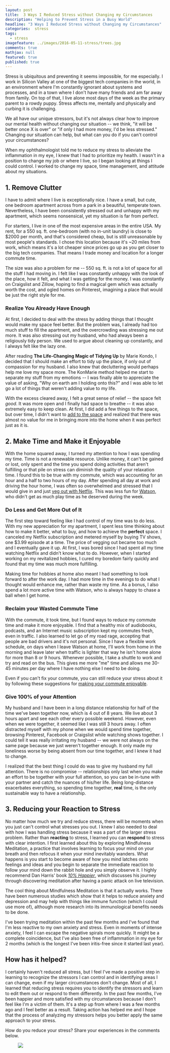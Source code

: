 ```yaml
---
layout: post
title:  3 Ways I Reduced Stress without Changing my Circumstances
description: "Helping to Prevent Stress in a Busy World"
headline: "3 Ways I Reduced Stress without Changing my Circumstances"
categories:  stress
tags: 
  - stress
imagefeature: ../images/2016-05-11-stress/trees.jpg
comments: true
mathjax: null
featured: true
published: true
---
```

Stress is ubiquitous and preventing it seems impossible, for me especially. I work in Silicon Valley at one of the biggest tech companies in the world, in an environment where I'm constantly ignorant about systems and processes, and in a town where I don't have many friends and am far away from family. On top of that, I live alone most days of the week as the primary parent to a rowdy puppy. Stress affects me, mentally and physically and curbing it is challenging.

We all have  our unique stressors, but it's not always clear how to improve our mental health without changing our situation -- we think, "it will be better once X is over" or "if only I had more money, I'd be less stressed." Changing our situation can help, but what can you do if you can't control your circumstances?

When my ophthalmologist told me to reduce my stress to alleviate the inflammation in my eye, I knew that I had to prioritize my health. I wasn't in a position to change my job or where I live, so I began looking at things I could control. I worked to change my space, time management, and attitude about my situations.

## 1. Remove Clutter
I have to admit where I live is exceptionally nice. I have a small, but cute, one bedroom apartment across from a park in a beautiful, temperate town. Nevertheless, I have been consistently stressed out and unhappy with my apartment, which seems nonsensical, yet my situation is far from perfect.

For starters, I live in one of the most expensive areas in the entire USA. My rent, for a 550 sq. ft. one-bedroom (with no in-unit laundry) is close to $2000 per month, and that's considered cheap, but is still unreasonable by most people's standards. I chose this location because it's ~20 miles from work, which means it's a lot cheaper since prices go up as you get closer to the big tech companies. That means I trade money and location for a longer commute time. 

The size was also a problem for me -- 550 sq. ft. is not a lot of space for all the stuff I had moving in. I felt like I was constantly unhappy with the look of the place, how it felt, and what I was getting for the money. I was constantly on Craigslist and Zillow, hoping to find a magical gem which was actually worth the cost, and ogled homes on Pinterest, imagining a place that would be just the right style for me.

### Realize You Already Have Enough
At first, I decided to deal with the stress by adding things that I thought would make my space feel better. But the problem was, I already had too much stuff to fill the apartment, and the overcrowding was stressing me out more. It was also stressing out my husband, who had always been a religiously tidy person. We used to argue about cleaning up constantly, and I always felt like the lazy one.

After reading **The Life-Changing Magic of Tidying Up** by Marie Kondo, I decided that I should make an effort to tidy up the place, if only out of compassion for my husband. I also knew that decluttering would perhaps help me love my space more. The KonMarie method helped me start to separate my stuff from my emotions -- I was finally able to appreciate the value of asking, "Why on earth am I holding onto this?" and I was able to let go a lot of things that weren't adding value to my life.

With the excess cleared away, I felt a great sense of relief -- the space felt *good*. It was more open and I finally had space to breathe -- it was also extremely easy to keep clean. At first, I did add a few things to the space, but over time, I didn't want to [add to the space](http://dontshootthealbatross.com/minimalism/similicity-sophistication) and realized that there was almost no value for me in bringing more into the home when it was perfect just as it is.

## 2. Make Time and Make it Enjoyable
With the home squared away, I turned my attention to how I was spending my time. Time is not a renewable resource. Unlike money, it can't be gained or lost, only spent and the time you spend doing activities that aren't fulfilling or that pile on stress can diminish the quality of your relaxation time. I found this to be true with my commute, which was accounting for an hour and a half to two hours of my day. After spending all day at work and driving the hour home, I was often so overwhelmed and stressed that I would give in and just [veg out with Netflix](http://dontshootthealbatross.com/minimalism/hobbies/lifestlye/netflix-sabbatical). This was less fun for [Watson](https://www.instagram.com/elementary_cardi/), who didn't get as much play time as he deserved during the week.

### Do Less and Get More Out of It
The first step toward feeling like I had control of my time was to do less. With my new appreciation for my apartment, I spent less time thinking about how to make it better, what to buy, and how to achieve the **perfect** space. I canceled my Netflix subscription and metered myself by buying TV shows, one $3.99 episode at a time. The price of vegging out became too much and I eventually gave it up. At first, I was bored since I had spent all my time watching Netflix and didn't know what to do. However, when I started working on my revitalized hobbies, I cured my boredom fairly quickly and found that my time was much
more fulfilling.

Making time for hobbies at home also meant I had something to look forward to after the work day. I had more time in the evenings to do what I thought would enhance me, rather than waste my time. As a bonus,  I also spend a lot more active time with Watson, who is always happy to chase a ball when I get home.

### Reclaim your  Wasted Commute Time
With the commute, it took time, but I found ways to reduce my commute time and make it more enjoyable. I find that a healthy mix of audiobooks, podcasts, and an Internet music subscription kept my commutes fresh, even in traffic. I also learned to let go of my road rage, accepting that people are bad drivers and it's not personal. Since I have a flexible work schedule, on days when I leave Watson at home, I'll work from home in the morning and leave later when traffic is lighter that way he isn't home alone for more than 8 or 9 hours. Whenever possible, I take a shuttle to work and try and read on the bus. This gives me more "me" time and allows me 30-45 minutes per day where I have nothing else I need to be doing. 

Even if you can't fix your commute, you can still reduce your stress about it by following these suggestions for [making your commute enjoyable](http://www.autoinsurancecenter.com/6-ways-to-reduce-commuter-stress.htm).

### Give 100% of your Attention
My husband and I have been in a long distance relationship for half of the time we've been together now, which is 4 out of 8 years. We live about 3 hours apart and see each other every possible weekend. However, even when we were together, it seemed like I was still 3 hours away. I often distracted myself with my phone when we would spend time together, browsing Pinterest, Facebook or Craigslist while watching shows together. I could tell it was really irritating my husband -- we were not always on the same page because we just weren't together enough. It only made my loneliness worse by being absent from our time together, and I knew it had to change.

I realized that the best thing I could do was to give my husband my full attention. There is no compromise -- relationships only last when you make an effort to be together with your full attention, so you can be in-tune with your partner and catch the nuances of his/her life. Being long-distance exacerbates everything, so spending time together, **real** time, is the only sustainable way to have a relationship.

## 3. Reducing your Reaction to Stress
No matter how much we try and reduce stress, there will be moments when you just can't control what stresses you out. I knew I also needed to deal with how I was handling stress because it was a part of the larger stress problem. Rather than **reacting** to stress, I learned you can **respond** to stress with clear intention. I first learned about this by exploring Mindfulness Meditation, a practice that involves learning to focus your mind on your breath and then refocus it when your mind inevitably wanders. What happens is you start to become aware of how you mind latches onto feelings and ideas and you begin to separate the immediate reaction to follow your mind down the rabbit hole and you simply observe it. I highly recommend Dan Harris' book [*10% Happier*](https://www.goodreads.com/book/show/18505796-10-happier?from_new_nav=true&ac=1&from_search=true), which discusses his journey through discovering meditation after having a panic attack on live television.

The cool thing about Mindfulness Meditation is that it actually works. There have been numerous studies which show that it helps to reduce anxiety and depression and may help with things like immune function (which I could use more of), although more research into its immunological benefits needs to be done.

I've been trying meditation within the past few months and I've found that I'm less reactive to my own anxiety and stress. Even in moments of intense anxiety, I feel I can escape the negative spirals more quickly. It might be a complete coincidence, but I've also been free of inflammation in my eye for 2 months (which is the longest I've been iritis-free since it started last year). 

## How has it helped?
I certainly haven't reduced all stress, but I feel I've made a positive step in learning to recognize the stressors I can control and in identifying areas I can change, even if my larger circumstances don't change. Most of all, I learned that reducing stress requires you to identify the stressors and learn to edit them out or respond to them differently. In the past few months, I've been happier and more satisfied with my circumstances because I don't feel like I'm a victim of them. It's a step up from where I was a few months ago and I feel better as a result. Taking action has helped me and I hope that the process of analyzing my stressors helps you better apply the same approach to your stress. 

How do you reduce your stress? Share your experiences in the comments below.


<figure>
	<a href="{{ site.url }}/images/2016-05-11-stress/stress-reduce.jpg"><img src="{{ site.url }}/images/2016-05-11-stress/stress-reduce.jpg"></a>
</figure>
